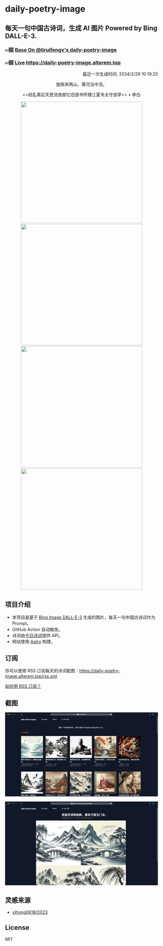 
# daily-poetry-image

## 每天一句中国古诗词，生成 AI 图片 Powered by Bing DALL-E-3.

### 👉🏽 [Base On @liruifengv's daily-poetry-image](https://github.com/liruifengv/daily-poetry-image)

### 👉🏽 [Live](https://daily-poetry-image.alterem.top/) https://daily-poetry-image.alterem.top

<p align="right">
  最近一次生成时间: 2024/2/29 10:19:25
</p>
<p align="center">
旌旆夹两山，黄河当中流。
</p>
<p align="center">
<<经乱离后天恩流夜郎忆旧游书怀赠江夏韦太守良宰>> • 李白
</p>
<p align="center">
<img src="https://tse2.mm.bing.net/th/id/OIG1.LLFtK4Ex9vW6b18Zfa3h" height="400" width="400" />
<img src="https://tse1.mm.bing.net/th/id/OIG1.T6mVIQXBa9foPds7DIhC" height="400" width="400" />
<img src="https://tse4.mm.bing.net/th/id/OIG1.1dA9xds.fAt.0t24Cibj" height="400" width="400" />
<img src="https://tse2.mm.bing.net/th/id/OIG1.FVKQ1IjrKZUXZTVjxaDv" height="400" width="400" />
</p>

## 项目介绍

-   本项目是基于 [Bing Image DALL-E-3](https://www.bing.com/images/create) 生成的图片，每天一句中国古诗词作为 Prompt。
-   GitHub Action 自动触发。
-   诗词由[今日诗词](https://www.jinrishici.com/)提供 API。
-   网站使用 [Astro](https://astro.build) 构建。

## 订阅

你可以使用 RSS 订阅每天的诗词配图：https://daily-poetry-image.alterem.top/rss.xml

[如何用 RSS 订阅？](https://zhuanlan.zhihu.com/p/55026716)

## 截图

![图片列表](./screenshots/Snipaste_2023-12-28_21-00-26.png)

![图片详情](./screenshots/Snipaste_2023-12-28_21-00-53.png)

## 灵感来源

-   [yihong0618/2023](https://github.com/yihong0618/2023)

## License

MIT
